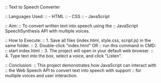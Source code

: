 
::   Text to Speech Converter


:: Languages Used:
::  - HTML
::  - CSS
::  - JavaScript

:: Aim:
::  To convert written text into speech using the
::  JavaScript SpeechSynthesis API with multiple voices.

:: How to Execute:
::  1. Save all files (index.html, style.css, script.js) in the same folder.
::  2. Double-click "index.html" OR
::     run this command in CMD:
::        start index.html
::  3. The project will open in your default web browser.
::  4. Type text into the box, select a voice, and click "Listen".

:: Conclusion:
::  This project demonstrates how JavaScript can interact with
::  the Web Speech API to convert text into speech with support
::  for multiple voices and user interaction.
